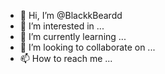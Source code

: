 - 👋 Hi, I’m @BlackkBeardd
- 👀 I’m interested in ...
- 🌱 I’m currently learning ...
- 💞️ I’m looking to collaborate on ...
- 📫 How to reach me ...

<!---
BlackkBeardd/BlackkBeardd is a ✨ special ✨ repository because its `README.md` (this file) appears on your GitHub profile.
You can click the Preview link to take a look at your changes.
--->
